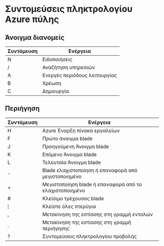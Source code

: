 <properties
   pageTitle="Συντομεύσεις πληκτρολογίου Azure πύλης | Microsoft Azure"
   description="Σε αυτό το άρθρο θα είναι πάντα μια ενημερωμένη λίστα με τις συντομεύσεις πληκτρολογίου που λειτουργούν σε όλη την πύλη του Azure. Μεμονωμένες υπηρεσίες ενδέχεται να έχουν τις δικές τους συντομεύσεις πληκτρολογίου εξειδικευμένες."
   services="azure-portal"
   documentationCenter=""
   authors="flanakin"
   manager="lwelicki"
   editor=""/>

<tags
   ms.service="multiple"
   ms.devlang="NA"
   ms.topic="article"
   ms.tgt_pltfrm="NA"
   ms.workload="na"
   ms.date="02/07/2016"
   ms.author="micflan"/>

# <a name="azure-portal-keyboard-shortcuts"></a>Συντομεύσεις πληκτρολογίου Azure πύλης

## <a name="open-hubs"></a>Άνοιγμα διανομείς

| Συντόμευση | Ενέργεια |
|--------|----------|
| N | Ειδοποιήσεις |
| / | Αναζήτηση υπηρεσιών |
| A | Ενεργές περιόδους λειτουργίας |
| B | Χρέωση |
| C | Δημιουργία |

## <a name="navigation"></a>Περιήγηση

| Συντόμευση | Ενέργεια |
|--------|----------|
| H | Azure Έναρξη πίνακα εργαλείων |
| F | Πρώτο άνοιγμα blade |
| J | Προηγούμενη Άνοιγμα blade |
| K | Επόμενο Άνοιγμα blade |
| L | Τελευταία Άνοιγμα blade |
| - | Blade ελαχιστοποίηση ή επαναφορά από μεγιστοποιημένο |
| + | Μεγιστοποίηση blade ή επαναφορά από το ελαχιστοποιημένο |
| # | Κλείσιμο τρέχουσας blade |
| ¦ | Κλείστε όλες πτερύγια |
| , | Μετακίνηση της εστίασης στη γραμμή εντολών |
| . | Μετακίνηση της εστίασης στη γραμμή περιήγησης |
| ? | Συντομεύσεις πληκτρολογίου προβολής |


